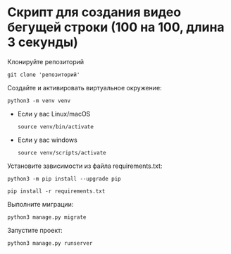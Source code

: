 # Скрипт для создания видео бегущей строки (100 на 100, длина 3 секунды)

Клонируйте репозиторий

```
git clone 'репозиторий'
```

Создайте и активировать виртуальное окружение:

```
python3 -m venv venv
```

* Если у вас Linux/macOS

    ```
    source venv/bin/activate
    ```

* Если у вас windows

    ```
    source venv/scripts/activate
    ```

Установите зависимости из файла requirements.txt:

```
python3 -m pip install --upgrade pip
```

```
pip install -r requirements.txt
```

Выполните миграции:
```
python3 manage.py migrate
```

Запустите проект:

```
python3 manage.py runserver
```
